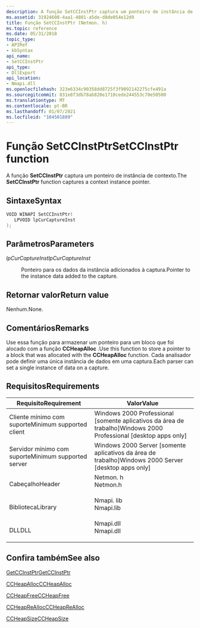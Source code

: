 ```yaml
---
description: A função SetCCInstPtr captura um ponteiro de instância de contexto.
ms.assetid: 31924608-4aa1-4801-a5de-d8de054e12d9
title: Função SetCCInstPtr (Netmon. h)
ms.topic: reference
ms.date: 05/31/2018
topic_type:
- APIRef
- kbSyntax
api_name:
- SetCCInstPtr
api_type:
- DllExport
api_location:
- Nmapi.dll
ms.openlocfilehash: 323e6334c90358dd8725f3f9092142275cfe491a
ms.sourcegitcommit: 831e8f3db78ab820e1710cede244553c70e50500
ms.translationtype: MT
ms.contentlocale: pt-BR
ms.lasthandoff: 01/07/2021
ms.locfileid: "104501889"
---
```

# <a name="setccinstptr-function"></a><span data-ttu-id="d1178-103">Função SetCCInstPtr</span><span class="sxs-lookup"><span data-stu-id="d1178-103">SetCCInstPtr function</span></span>

<span data-ttu-id="d1178-104">A função **SetCCInstPtr** captura um ponteiro de instância de contexto.</span><span class="sxs-lookup"><span data-stu-id="d1178-104">The **SetCCInstPtr** function captures a context instance pointer.</span></span>

## <a name="syntax"></a><span data-ttu-id="d1178-105">Sintaxe</span><span class="sxs-lookup"><span data-stu-id="d1178-105">Syntax</span></span>


```C++
VOID WINAPI SetCCInstPtr(
   LPVOID lpCurCaptureInst
);
```



## <a name="parameters"></a><span data-ttu-id="d1178-106">Parâmetros</span><span class="sxs-lookup"><span data-stu-id="d1178-106">Parameters</span></span>

<dl> <dt>

<span data-ttu-id="d1178-107">*lpCurCaptureInst*</span><span class="sxs-lookup"><span data-stu-id="d1178-107">*lpCurCaptureInst*</span></span> 
</dt> <dd>

<span data-ttu-id="d1178-108">Ponteiro para os dados da instância adicionados à captura.</span><span class="sxs-lookup"><span data-stu-id="d1178-108">Pointer to the instance data added to the capture.</span></span>

</dd> </dl>

## <a name="return-value"></a><span data-ttu-id="d1178-109">Retornar valor</span><span class="sxs-lookup"><span data-stu-id="d1178-109">Return value</span></span>

<span data-ttu-id="d1178-110">Nenhum.</span><span class="sxs-lookup"><span data-stu-id="d1178-110">None.</span></span>

## <a name="remarks"></a><span data-ttu-id="d1178-111">Comentários</span><span class="sxs-lookup"><span data-stu-id="d1178-111">Remarks</span></span>

<span data-ttu-id="d1178-112">Use essa função para armazenar um ponteiro para um bloco que foi alocado com a função **CCHeapAlloc** .</span><span class="sxs-lookup"><span data-stu-id="d1178-112">Use this function to store a pointer to a block that was allocated with the **CCHeapAlloc** function.</span></span> <span data-ttu-id="d1178-113">Cada analisador pode definir uma única instância de dados em uma captura.</span><span class="sxs-lookup"><span data-stu-id="d1178-113">Each parser can set a single instance of data on a capture.</span></span>

## <a name="requirements"></a><span data-ttu-id="d1178-114">Requisitos</span><span class="sxs-lookup"><span data-stu-id="d1178-114">Requirements</span></span>



| <span data-ttu-id="d1178-115">Requisito</span><span class="sxs-lookup"><span data-stu-id="d1178-115">Requirement</span></span> | <span data-ttu-id="d1178-116">Valor</span><span class="sxs-lookup"><span data-stu-id="d1178-116">Value</span></span> |
|-------------------------------------|--------------------------------------------------------------------------------------|
| <span data-ttu-id="d1178-117">Cliente mínimo com suporte</span><span class="sxs-lookup"><span data-stu-id="d1178-117">Minimum supported client</span></span><br/> | <span data-ttu-id="d1178-118">Windows 2000 Professional \[somente aplicativos da área de trabalho\]</span><span class="sxs-lookup"><span data-stu-id="d1178-118">Windows 2000 Professional \[desktop apps only\]</span></span><br/>                           |
| <span data-ttu-id="d1178-119">Servidor mínimo com suporte</span><span class="sxs-lookup"><span data-stu-id="d1178-119">Minimum supported server</span></span><br/> | <span data-ttu-id="d1178-120">Windows 2000 Server \[somente aplicativos da área de trabalho\]</span><span class="sxs-lookup"><span data-stu-id="d1178-120">Windows 2000 Server \[desktop apps only\]</span></span><br/>                                 |
| <span data-ttu-id="d1178-121">Cabeçalho</span><span class="sxs-lookup"><span data-stu-id="d1178-121">Header</span></span><br/>                   | <dl> <span data-ttu-id="d1178-122"><dt>Netmon. h</dt></span><span class="sxs-lookup"><span data-stu-id="d1178-122"><dt>Netmon.h</dt></span></span> </dl>  |
| <span data-ttu-id="d1178-123">Biblioteca</span><span class="sxs-lookup"><span data-stu-id="d1178-123">Library</span></span><br/>                  | <dl> <span data-ttu-id="d1178-124"><dt>Nmapi. lib</dt></span><span class="sxs-lookup"><span data-stu-id="d1178-124"><dt>Nmapi.lib</dt></span></span> </dl> |
| <span data-ttu-id="d1178-125">DLL</span><span class="sxs-lookup"><span data-stu-id="d1178-125">DLL</span></span><br/>                      | <dl> <span data-ttu-id="d1178-126"><dt>Nmapi.dll</dt></span><span class="sxs-lookup"><span data-stu-id="d1178-126"><dt>Nmapi.dll</dt></span></span> </dl> |



## <a name="see-also"></a><span data-ttu-id="d1178-127">Confira também</span><span class="sxs-lookup"><span data-stu-id="d1178-127">See also</span></span>

<dl> <dt>

[<span data-ttu-id="d1178-128">GetCCInstPtr</span><span class="sxs-lookup"><span data-stu-id="d1178-128">GetCCInstPtr</span></span>](getccinstptr.md)
</dt> <dt>

[<span data-ttu-id="d1178-129">CCHeapAlloc</span><span class="sxs-lookup"><span data-stu-id="d1178-129">CCHeapAlloc</span></span>](ccheapalloc.md)
</dt> <dt>

[<span data-ttu-id="d1178-130">CCHeapFree</span><span class="sxs-lookup"><span data-stu-id="d1178-130">CCHeapFree</span></span>](ccheapfree.md)
</dt> <dt>

[<span data-ttu-id="d1178-131">CCHeapReAlloc</span><span class="sxs-lookup"><span data-stu-id="d1178-131">CCHeapReAlloc</span></span>](ccheaprealloc.md)
</dt> <dt>

[<span data-ttu-id="d1178-132">CCHeapSize</span><span class="sxs-lookup"><span data-stu-id="d1178-132">CCHeapSize</span></span>](ccheapsize.md)
</dt> </dl>

 

 




